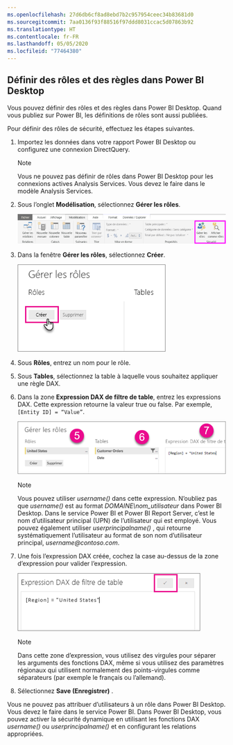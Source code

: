 ```yaml
---
ms.openlocfilehash: 27d6db6cf8ad8ebd7b2c957954ceec34b83681d0
ms.sourcegitcommit: 7aa0136f93f88516f97ddd8031ccac5d07863b92
ms.translationtype: HT
ms.contentlocale: fr-FR
ms.lasthandoff: 05/05/2020
ms.locfileid: "77464380"
---
```

## <a name="define-roles-and-rules-in-power-bi-desktop"></a>Définir des rôles et des règles dans Power BI Desktop
Vous pouvez définir des rôles et des règles dans Power BI Desktop. Quand vous publiez sur Power BI, les définitions de rôles sont aussi publiées.

Pour définir des rôles de sécurité, effectuez les étapes suivantes.

1. Importez les données dans votre rapport Power BI Desktop ou configurez une connexion DirectQuery.
   
   > [!NOTE]
   > Vous ne pouvez pas définir de rôles dans Power BI Desktop pour les connexions actives Analysis Services. Vous devez le faire dans le modèle Analysis Services.
   > 
   > 
2. Sous l’onglet **Modélisation**, sélectionnez **Gérer les rôles**.
   
   ![Sélectionner Gérer les rôles](./media/rls-desktop-define-roles/powerbi-desktop-security.png)
3. Dans la fenêtre **Gérer les rôles**, sélectionnez **Créer**.
   
   ![Sélectionner Créer](./media/rls-desktop-define-roles/powerbi-desktop-security-create-role.png)
4. Sous **Rôles**, entrez un nom pour le rôle. 
5. Sous **Tables**, sélectionnez la table à laquelle vous souhaitez appliquer une règle DAX.
6. Dans la zone **Expression DAX de filtre de table**, entrez les expressions DAX. Cette expression retourne la valeur true ou false. Par exemple, ```[Entity ID] = “Value”```.
      
   ![Fenêtre Gérer les rôles](./media/rls-desktop-define-roles/powerbi-desktop-security-create-rule.png)

   > [!NOTE]
   > Vous pouvez utiliser *username()* dans cette expression. N’oubliez pas que *username()* est au format *DOMAINE\nom_utilisateur* dans Power BI Desktop. Dans le service Power BI et Power BI Report Server, c’est le nom d’utilisateur principal (UPN) de l’utilisateur qui est employé. Vous pouvez également utiliser *userprincipalname()* , qui retourne systématiquement l’utilisateur au format de son nom d’utilisateur principal, *username\@contoso.com*.
   > 
   > 

7. Une fois l’expression DAX créée, cochez la case au-dessus de la zone d’expression pour valider l’expression.
      
   ![Valider l’expression DAX](./media/rls-desktop-define-roles/powerbi-desktop-security-validate-dax.png)
   
   > [!NOTE]
   > Dans cette zone d’expression, vous utilisez des virgules pour séparer les arguments des fonctions DAX, même si vous utilisez des paramètres régionaux qui utilisent normalement des points-virgules comme séparateurs (par exemple le français ou l’allemand). 
   >
   >
   
8. Sélectionnez **Save (Enregistrer)** .

Vous ne pouvez pas attribuer d’utilisateurs à un rôle dans Power BI Desktop. Vous devez le faire dans le service Power BI. Dans Power BI Desktop, vous pouvez activer la sécurité dynamique en utilisant les fonctions DAX *username()* ou *userprincipalname()* et en configurant les relations appropriées. 

